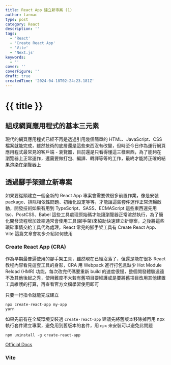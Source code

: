 ```yaml
---
title: React App 建立新專案 (1)
author: tarmac
type: post
category: React
description: ''
tags:
  - 'React'
  - 'Create React App'
  - 'Vite'
  - 'Next.js'
keywords:
  - ''
cover: ''
coverFigure: ''
draft: true
createdTime: '2024-04-18T02:24:23.181Z'
---
```


# {{ title }}

## 組成網頁應用程式的基本三元素

現代的網頁應用程式已經不再是透過引用幾個簡單的 HTML、JavaScript、CSS 檔案就能完成，雖然技術的底層還是這些東西沒有改變，但時至今日作為運行網頁應用程式最常見的客戶端 - 瀏覽器，目前還是只看得懂這三樣東西，為了能夠在瀏覽器上正常運作，還需要做打包、編譯、轉譯等等的工作，最終才能將正確的結果渲染在瀏覽器上

## 透過腳手架建立新專案

如果要從頭建立一個全新的 React App 專案會需要做很多前置作業，像是安裝 package、排除相依性問題、初始化設定等等，才能讓這些套件運作正常流暢啟動，開發技術如果有用到 TypeScript、SASS、ECMAScript 這些東西還先用 tsc、PostCSS、Babel 這些工具處理原始碼才能讓瀏覽器正常渲然執行，為了簡化開發流程增加效率通常會使用工具(腳手架)來協助快速建立新專案，之後將這些瑣碎事情交給工具代為處理，React 常見的腳手架工具有 Create React App、Vite 這篇文章會初步介紹如何使用

### Create React App (CRA)

作為早期最普遍使用的腳手架工具，雖然現在已經沒落了，但還是能在很多 React 教程內容看見這套工具的身影，CRA 用 Webpack 進行打包且缺少 Hot Module Reload (HMR) 功能，每次改完代碼要重新 build 的速度很慢，整個開發體驗遠遠不及其他後起之秀，使用難度不大若有舊項目要維護或是要將舊項目改用其他建置工具維護的打算，再查看官方文檔學習使用即可

只要一行指令就能完成建立

```shell
npx create-react-app my-app
yarn
```

如果先前有在全域環境安裝過 `create-react-app` 建議先將舊版本移除掉再用 npx 執行套件建立專案，避免用到舊版本的套件，用 `npx` 來安裝可以避免此問題

```shell
npm uninstall -g create-react-app
```

[Official Docs](https://create-react-app.dev/docs/getting-started)

### Vite
